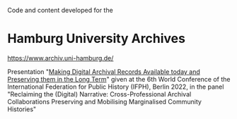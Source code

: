 Code and content developed for the
# Hamburg University Archives
https://www.archiv.uni-hamburg.de/

Presentation "[Making Digital Archival Records Available today and Preserving them in the Long Term](2022-ifph-01.md)" given at the 6th World Conference of the International Federation for Public History (IFPH), Berlin 2022, in the panel "Reclaiming the (Digital) Narrative: Cross-Professional Archival Collaborations Preserving and Mobilising Marginalised Community Histories"
